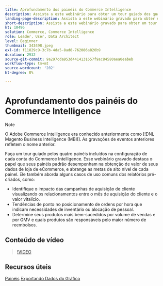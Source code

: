 ```yaml
---
title: Aprofundamento dos painéis do Commerce Intelligence
description: Assista a este webinário para obter um tour guiado dos quatro painéis incluídos na configuração com cada conta do Commerce Intelligence.
landing-page-description: Assista a este webinário gravado para obter um tour guiado dos quatro painéis incluídos na configuração com cada conta do Commerce Intelligence.
short-description: Assista a este webinário gravado para obter um tour guiado dos quatro painéis incluídos na configuração com cada conta do Commerce Intelligence.
kt: 10496
solution: Commerce, Commerce Intelligence
role: Leader, User, Data Architect
level: Beginner
thumbnail: 343498.jpeg
exl-id: f11829c9-3c7b-4da5-8ad8-762086a820b9
duration: 2932
source-git-commit: 9a297cda953d4414131657f9ac84580aea0eabeb
workflow-type: tm+mt
source-wordcount: '202'
ht-degree: 0%

---
```


# Aprofundamento dos painéis do Commerce Intelligence

>[!NOTE]
>
>O Adobe Commerce Intelligence era conhecido anteriormente como [!DNL Magento Business Intelligence (MBI)]. As gravações de eventos anteriores refletem o nome anterior.

Faça um tour guiado pelos quatro painéis incluídos na configuração de cada conta do Commerce Intelligence. Esse webinário gravado destaca o papel que seus painéis padrão desempenham na obtenção de valor de seus dados de loja de eCommerce, e abrange as metas de alto nível de cada painel. Ele também aborda alguns casos de uso comuns dos relatórios pré-criados, como:

- Identifique o impacto das campanhas de aquisição de cliente visualizando os relacionamentos entre o mês de aquisição do cliente e o valor vitalício.
- Tendências de ponto no posicionamento de ordens por hora que indicam necessidades de inventário ou alocação de pessoal.
- Determine seus produtos mais bem-sucedidos por volume de vendas e por GMV e quais produtos são responsáveis pelo maior número de reembolsos.

## Conteúdo de vídeo

>[!VIDEO](https://video.tv.adobe.com/v/343498?quality=12&learn=on)

## Recursos úteis

[Painéis](https://experienceleague.adobe.com/docs/commerce-business-intelligence/mbi/build/dashboards/ess-dashboards.html?lang=pt-BR)
[Exportando Dados do Gráfico](https://experienceleague.adobe.com/docs/commerce-business-intelligence/mbi/build/share/exp-chart-dash.html?lang=pt-BR)
